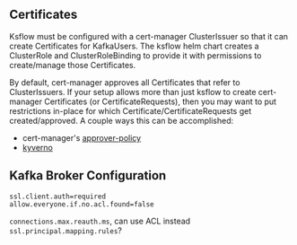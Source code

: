 ## Certificates

Ksflow must be configured with a cert-manager ClusterIssuer so that it can create Certificates
for KafkaUsers. The ksflow helm chart creates a ClusterRole and ClusterRoleBinding to provide
it with permissions to create/manage those Certificates.

By default, cert-manager approves all Certificates that refer to ClusterIssuers. If your setup
allows more than just ksflow to create cert-manager Certificates (or CertificateRequests), then you may want to put
restrictions in-place for which Certificate/CertificateRequests get created/approved. A couple ways this can be accomplished:
* cert-manager's [approver-policy](https://github.com/cert-manager/approver-policy)
* [kyverno](https://github.com/kyverno/kyverno)

## Kafka Broker Configuration

```properties
ssl.client.auth=required
allow.everyone.if.no.acl.found=false
```
`connections.max.reauth.ms`, can use ACL instead
`ssl.principal.mapping.rules`?
